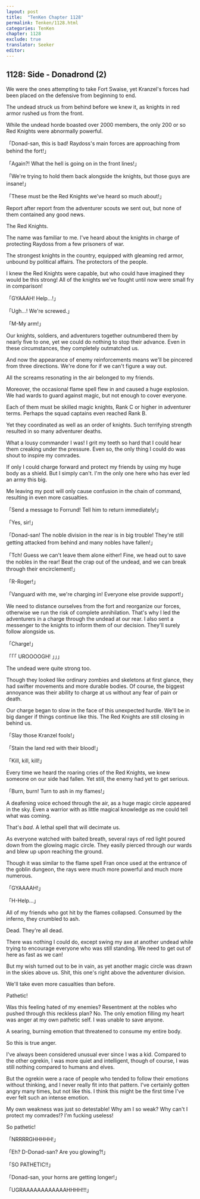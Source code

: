 ```yaml
---
layout: post
title:  "TenKen Chapter 1128"
permalink: Tenken/1128.html
categories: TenKen
chapter: 1128
exclude: true
translator: Seeker
editor: 
---
```

<h2>1128: Side - Donadrond (2)</h2>

We were the ones attempting to take Fort Swaise, yet Kranzel's forces had been placed on the defensive from beginning to end.

The undead struck us from behind before we knew it, as knights in red armor rushed us from the front.

While the undead horde boasted over 2000 members, the only 200 or so Red Knights were abnormally powerful.

「Donad-san, this is bad! Raydoss's main forces are approaching from behind the fort!」

「Again?! What the hell is going on in the front lines!」

「We're trying to hold them back alongside the knights, but those guys are insane!」

「These must be the Red Knights we've heard so much about!」

Report after report from the adventurer scouts we sent out, but none of them contained any good news.

The Red Knights.

The name was familiar to me. I've heard about the knights in charge of protecting Raydoss from a few prisoners of war.

The strongest knights in the country, equipped with gleaming red armor, unbound by political affairs. The protectors of the people.

I knew the Red Knights were capable, but who could have imagined they would be this strong! All of the knights we've fought until now were small fry in comparison!

「GYAAAH! Help...!」

「Ugh...! We're screwed.」

「M-My arm!」

Our knights, soldiers, and adventurers together outnumbered them by nearly five to one, yet we could do nothing to stop their advance. Even in these circumstances, they completely outmatched us.

And now the appearance of enemy reinforcements means we'll be pincered from three directions. We're done for if we can't figure a way out.

All the screams resonating in the air belonged to my friends.

Moreover, the occasional flame spell flew in and caused a huge explosion. We had wards to guard against magic, but not enough to cover everyone.

Each of them must be skilled magic knights, Rank C or higher in adventurer terms. Perhaps the squad captains even reached Rank B.

Yet they coordinated as well as an order of knights. Such terrifying strength resulted in so many adventurer deaths.

What a lousy commander I was! I grit my teeth so hard that I could hear them creaking under the pressure. Even so, the only thing I could do was shout to inspire my comrades.

If only I could charge forward and protect my friends by using my huge body as a shield. But I simply can't. I'm the only one here who has ever led an army this big.

Me leaving my post will only cause confusion in the chain of command, resulting in even more casualties.

「Send a message to Forrund! Tell him to return immediately!」

「Yes, sir!」

「Donad-san! The noble division in the rear is in big trouble! They're still getting attacked from behind and many nobles have fallen!」

「Tch! Guess we can't leave them alone either! Fine, we head out to save the nobles in the rear! Beat the crap out of the undead, and we can break through their encirclement!」

「R-Roger!」

「Vanguard with me, we're charging in! Everyone else provide support!」

We need to distance ourselves from the fort and reorganize our forces, otherwise we run the risk of complete annihilation. That's why I led the adventurers in a charge through the undead at our rear. I also sent a messenger to the knights to inform them of our decision. They'll surely follow alongside us.

「Charge!」

「「「 UROOOOGH!  」」」

The undead were quite strong too.

Though they looked like ordinary zombies and skeletons at first glance, they had swifter movements and more durable bodies. Of course, the biggest annoyance was their ability to charge at us without any fear of pain or death.

Our charge began to slow in the face of this unexpected hurdle. We'll be in big danger if things continue like this. The Red Knights are still closing in behind us.

「Slay those Kranzel fools!」

「Stain the land red with their blood!」

「Kill, kill, kill!」

Every time we heard the roaring cries of the Red Knights, we knew someone on our side had fallen. Yet still, the enemy had yet to get serious.

「Burn, burn! Turn to ash in my flames!」

A deafening voice echoed through the air, as a huge magic circle appeared in the sky. Even a warrior with as little magical knowledge as me could tell what was coming.

That's *bad*. A lethal spell that will decimate us.

As everyone watched with baited breath, several rays of red light poured down from the glowing magic circle. They easily pierced through our wards and blew up upon reaching the ground.

Though it was similar to the flame spell Fran once used at the entrance of the goblin dungeon, the rays were much more powerful and much more numerous.

「GYAAAAH!」

「H-Help...」

All of my friends who got hit by the flames collapsed. Consumed by the inferno, they crumbled to ash.

Dead. They're all dead.

There was nothing I could do, except swing my axe at another undead while trying to encourage everyone who was still standing. We need to get out of here as fast as we can!

But my wish turned out to be in vain, as yet another magic circle was drawn in the skies above us. Shit, this one's right above the adventurer division.

We'll take even more casualties than before.

Pathetic!

Was this feeling hated of my enemies? Resentment at the nobles who pushed through this reckless plan? No. The only emotion filling my heart was anger at my own pathetic self. I was unable to save anyone.

A searing, burning emotion that threatened to consume my entire body.

So this is true anger.

I've always been considered unusual ever since I was a kid. Compared to the other ogrekin, I was more quiet and intelligent, though of course, I was still nothing compared to humans and elves.

But the ogrekin were a race of people who tended to follow their emotions without thinking, and I never really fit into that pattern. I've certainly gotten angry many times, but not like this. I think this might be the first time I've ever felt such an intense emotion.

My own weakness was just so detestable! Why am I so weak? Why can't I protect my comrades!? I'm fucking useless!

So pathetic!

「NRRRRGHHHHH!」

「Eh? D-Donad-san? Are you glowing?!」

「SO PATHETIC!!」

「Donad-san, your horns are getting longer!」

「UGRAAAAAAAAAAAAHHHH!!!」
